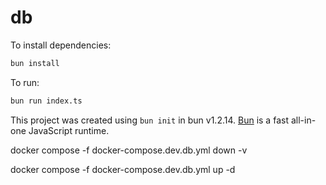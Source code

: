 # db

To install dependencies:

```bash
bun install
```

To run:

```bash
bun run index.ts
```

This project was created using `bun init` in bun v1.2.14. [Bun](https://bun.sh) is a fast all-in-one JavaScript runtime.

docker compose -f docker-compose.dev.db.yml down -v 

docker compose -f docker-compose.dev.db.yml up -d 
